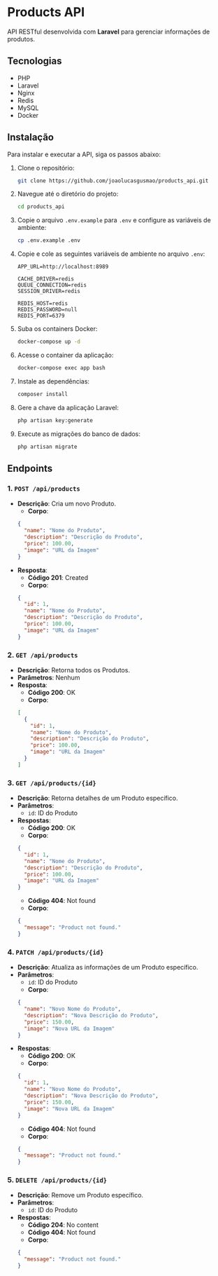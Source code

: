 # Products API

API RESTful desenvolvida com **Laravel** para gerenciar informações de produtos.

## Tecnologias

- PHP
- Laravel
- Nginx
- Redis
- MySQL
- Docker

## Instalação

Para instalar e executar a API, siga os passos abaixo:

1. Clone o repositório:
   ```bash
   git clone https://github.com/joaolucasgusmao/products_api.git
   ```
2. Navegue até o diretório do projeto:
   ```bash
   cd products_api
   ```
3. Copie o arquivo `.env.example` para `.env` e configure as variáveis de ambiente:
   ```bash
   cp .env.example .env
   ```
4. Copie e cole as seguintes variáveis de ambiente no arquivo `.env`:
   ```env
   APP_URL=http://localhost:8989

   CACHE_DRIVER=redis
   QUEUE_CONNECTION=redis
   SESSION_DRIVER=redis

   REDIS_HOST=redis
   REDIS_PASSWORD=null
   REDIS_PORT=6379
   ```
5. Suba os containers Docker:
   ```bash
   docker-compose up -d
   ```
6. Acesse o container da aplicação:
   ```bash
   docker-compose exec app bash
   ```
6. Instale as dependências:
   ```bash
   composer install
   ```
7. Gere a chave da aplicação Laravel:
   ```bash
   php artisan key:generate
   ```
8. Execute as migrações do banco de dados:
   ```bash
   php artisan migrate
   ```

## Endpoints

### 1. `POST /api/products`

- **Descrição**: Cria um novo Produto.
  - **Corpo**:
  ```json
  {
    "name": "Nome do Produto",
    "description": "Descrição do Produto",
    "price": 100.00,
    "image": "URL da Imagem"
  }
  ```
- **Resposta**:
  - **Código 201**: Created
  - **Corpo**:
  ```json
  {
    "id": 1,
    "name": "Nome do Produto",
    "description": "Descrição do Produto",
    "price": 100.00,
    "image": "URL da Imagem"
  }
  ```

### 2. `GET /api/products`

- **Descrição**: Retorna todos os Produtos.
- **Parâmetros**: Nenhum
- **Resposta**:
  - **Código 200**: OK
  - **Corpo**:
  ```json
  [
    {
      "id": 1,
      "name": "Nome do Produto",
      "description": "Descrição do Produto",
      "price": 100.00,
      "image": "URL da Imagem"
    }
  ]
  ```

### 3. `GET /api/products/{id}`

- **Descrição**: Retorna detalhes de um Produto específico.
- **Parâmetros**:
  - `id`: ID do Produto
- **Respostas**:
  - **Código 200**: OK
  - **Corpo**:
  ```json
  {
    "id": 1,
    "name": "Nome do Produto",
    "description": "Descrição do Produto",
    "price": 100.00,
    "image": "URL da Imagem"
  }
  ```
  - **Código 404**: Not found
  - **Corpo**:
  ```json
  {
    "message": "Product not found."
  }
  ```

### 4. `PATCH /api/products/{id}`

- **Descrição**: Atualiza as informações de um Produto específico.
- **Parâmetros**:
  - `id`: ID do Produto
  - **Corpo**:
  ```json
  {
    "name": "Novo Nome do Produto",
    "description": "Nova Descrição do Produto",
    "price": 150.00,
    "image": "Nova URL da Imagem"
  }
  ```
- **Respostas**:
  - **Código 200**: OK
  - **Corpo**:
  ```json
  {
    "id": 1,
    "name": "Novo Nome do Produto",
    "description": "Nova Descrição do Produto",
    "price": 150.00,
    "image": "Nova URL da Imagem"
  }
  ```
  - **Código 404**: Not found
  - **Corpo**:
  ```json
  {
    "message": "Product not found."
  }
  ```

### 5. `DELETE /api/products/{id}`

- **Descrição**: Remove um Produto específico.
- **Parâmetros**:
  - `id`: ID do Produto
- **Respostas**:
  - **Código 204**: No content
  - **Código 404**: Not found
  - **Corpo**:
  ```json
  {
    "message": "Product not found."
  }
  ```
